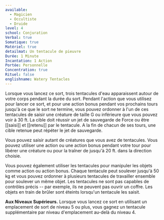 ```yaml
---
available:
  - Magicien
  - Occultiste
  - Druide
level: 4
school: Conjuration
Verbal: true
Somatique: true
Matériel: true
detailmat: Un tentacule de pieuvre
Durée: 1 Minute
Incantation: 1 Action
Portée: Personnelle
Concentration: true
Rituel: false
englishname: Watery Tentacles
---
```

Lorsque vous lancez ce sort, trois tentacules d'eau apparaissent autour de votre corps pendant la durée du sort. Pendant l'action que vous utilisez pour lancer ce sort, et pour une action bonus pendant vos prochains tours jusqu'à ce que le sort ne termine, vous pouvez ordonner à l'un de ces tentacules de saisir une créature de taille G ou inférieure que vous pouvez voir à 30 ft. La cible doit réussir un jet de sauvegarde de Force ou être [[saisi]] et [[retenu]] par le tentacule. A la fin de chacun de ses tours, une cible retenue peut répéter le jet de sauvegarde.

Vous pouvez saisir autant de créatures que vous avez de tentacules. Vous pouvez utiliser une action ou une action bonus pendant votre tour pour libérer une créature ou pour la traîner de jusqu'à 20 ft. dans la direction choisie.

Vous pouvez également utiliser les tentacules pour manipuler les objets comme action ou action bonus. Chaque tentacule peut soulever jusqu'à 50 kg et vous pouvez ordonner à plusieurs tentacules de travailler ensemble pour soulever un même objet. Les tentacules ne sont pas capables de contrôles précis -- par exemple, ils ne peuvent pas ouvrir un coffre. Les objets en train de brûler sont éteints lorsqu'un tentacule les saisit.

__Aux Niveaux Supérieurs.__ Lorsque vous lancez ce sort en utilisant un emplacement de sort de niveau 5 ou plus, vous gagnez un tentacule supplémentaire par niveau d'emplacement au-delà du niveau 4.
